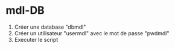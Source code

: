 # mdl-DB
1. Créer une database "dbmdl"
2. Créer un utilisateur "usermdl" avec le mot de passe "pwdmdl"
3. Executer le script

